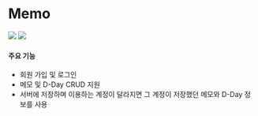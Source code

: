 # Memo
<img src="https://img.shields.io/badge/Kotlin-7F52FF?style=flat-square&logo=Kotlin&logoColor=FFFFFF"/>    <img src="https://img.shields.io/badge/Firebase-FFCA28?style=flat-square&logo=Firebase&logoColor=FFFFFF"/>

#### 주요 기능
* 회원 가입 및 로그인
* 메모 및 D-Day CRUD 지원
* 서버에 저장하며 이용하는 계정이 달라지면 그 계정이 저장했던 메모와 D-Day 정보를 사용

<!-- #### 업데이트 요약 -->
